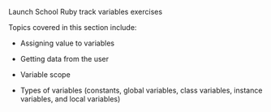 Launch School Ruby track variables exercises

Topics covered in this section include:

- Assigning value to variables

- Getting data from the user

- Variable scope

- Types of variables (constants, global variables, class variables, instance variables, and local variables)
